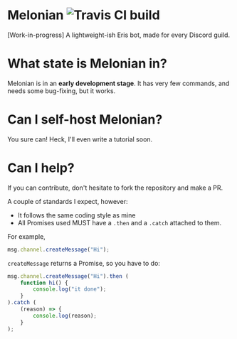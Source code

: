 # Melonian ![Travis CI build](https://travis-ci.org/TheRandomMelon/Melonian.svg?branch=master)
[Work-in-progress] A lightweight-ish Eris bot, made for every Discord guild.

# What state is Melonian in?
Melonian is in an **early development stage**. It has very few commands, and needs some bug-fixing, but it works.

# Can I self-host Melonian?
You sure can! Heck, I'll even write a tutorial soon.

# Can I help?
If you can contribute, don't hesitate to fork the repository and make a PR.

A couple of standards I expect, however:

- It follows the same coding style as mine
- All Promises used MUST have a ``.then`` and a ``.catch`` attached to them.

For example,

```js
msg.channel.createMessage("Hi");
```
``createMessage`` returns a Promise, so you have to do:

```js
msg.channel.createMessage("Hi").then (
	function hi() {
		console.log("it done");
	}
).catch (
	(reason) => {
		console.log(reason);
	}
);
```